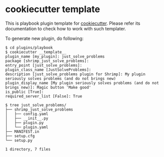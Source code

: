# cookiecutter template

This is playbook plugin template for
[cookiecutter](https://cookiecutter.readthedocs.io). Please refer its
documentation to check how to work with such templater.

To generate new plugin, do following:

```shell
$ cd plugins/playbook
$ cookiecutter __template__
plugin_name [my_plugin]: just_solve_problems
package [shrimp_just_solve_problems]:
entry_point [just_solve_problems]:
plugin_class_name [JustSolveProblems]:
description [just_solve_problems plugin for Shrimp]: My plugin seriously solves problems (and do not brings new)
plugin_display_name [My plugin seriously solves problems (and do not brings new)]: Magic button 'Make good'
is_public [True]:
required_server_list [False]: True

$ tree just_solve_problems/
├── shrimp_just_solve_problems
│   ├── config.yaml
│   ├── __init__.py
│   ├── plugin.py
│   └── plugin.yaml
├── MANIFEST.in
├── setup.cfg
└── setup.py

1 directory, 7 files
```
